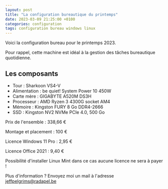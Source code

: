 ```yaml
---
layout: post
title: "La configuration bureautique du printemps"
date: 2023-03-09 21:25:00 +0100
categories: configuration
tags: configuration bureau windows linux
---
```


Voici la configuration bureau pour le printemps 2023.

Pour rappel, cette machine est idéal à la gestion des tâches bureautique quotidienne.

## Les composants

- Tour : Sharkoon VS4-V
- Alimentation : be quiet! System Power 10 450W
- Carte mère : GIGABYTE A520M DS3H
- Processeur : AMD Ryzen 3 4300G socket AM4
- Mémoire : Kingston FURY 8 Go DDR4-2666
- SSD : Kingston NV2 NVMe PCIe 4.0, 500 Go

Prix de l'ensemble : 338,66 €

Montage et placement : 100 €

Licence Windows 11 Pro : 2,95 €

Licence Office 2021 : 9,40 €

Possibilité d'installer Linux Mint dans ce cas aucune licence ne sera à payer !

Plus d'information ? Envoyez moi un mail à l'adresse <jeffpelgrims@radapel.be>
